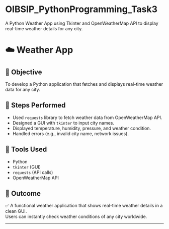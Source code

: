 # OIBSIP_PythonProgramming_Task3
A Python Weather App using Tkinter and OpenWeatherMap API to display real-time weather details for any city.
# ☁️ Weather App

## 🔹 Objective  
To develop a Python application that fetches and displays real-time weather data for any city.  

## 🔹 Steps Performed  
- Used `requests` library to fetch weather data from OpenWeatherMap API.  
- Designed a GUI with `tkinter` to input city names.  
- Displayed temperature, humidity, pressure, and weather condition.  
- Handled errors (e.g., invalid city name, network issues).  

## 🔹 Tools Used  
- Python  
- `tkinter` (GUI)  
- `requests` (API calls)  
- OpenWeatherMap API  

## 🔹 Outcome  
✅ A functional weather application that shows real-time weather details in a clean GUI.  
Users can instantly check weather conditions of any city worldwide.  

---
